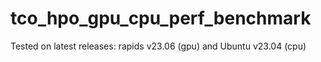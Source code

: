 # tco_hpo_gpu_cpu_perf_benchmark


Tested on latest releases:  rapids v23.06 (gpu) and Ubuntu v23.04 (cpu)
